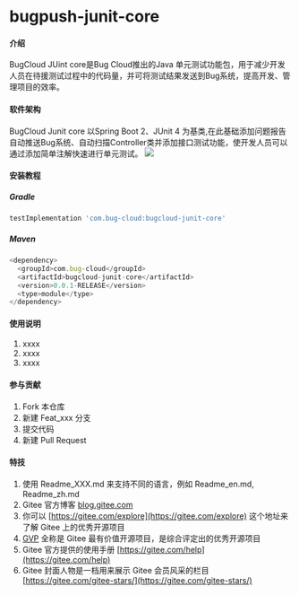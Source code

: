 # bugpush-junit-core

#### 介绍
BugCloud JUint core是Bug Cloud推出的Java 单元测试功能包，用于减少开发人员在待援测试过程中的代码量，并可将测试结果发送到Bug系统，提高开发、管理项目的效率。

#### 软件架构
BugCloud Junit core  以Spring Boot 2、JUnit 4 为基类,在此基础添加问题报告自动推送Bug系统、自动扫描Controller类并添加接口测试功能，使开发人员可以通过添加简单注解快速进行单元测试。
![](static/images/readme-framework.png)

#### 安装教程
##### Gradle
```javascript
testImplementation 'com.bug-cloud:bugcloud-junit-core'
```

##### Maven

```javascript
<dependency>
  <groupId>com.bug-cloud</groupId>
  <artifactId>bugcloud-junit-core</artifactId>
  <version>0.0.1-RELEASE</version>
  <type>module</type>
</dependency>
```



#### 使用说明

1.  xxxx
2.  xxxx
3.  xxxx

#### 参与贡献

1.  Fork 本仓库
2.  新建 Feat_xxx 分支
3.  提交代码
4.  新建 Pull Request


#### 特技

1.  使用 Readme\_XXX.md 来支持不同的语言，例如 Readme\_en.md, Readme\_zh.md
2.  Gitee 官方博客 [blog.gitee.com](https://blog.gitee.com)
3.  你可以 [https://gitee.com/explore](https://gitee.com/explore) 这个地址来了解 Gitee 上的优秀开源项目
4.  [GVP](https://gitee.com/gvp) 全称是 Gitee 最有价值开源项目，是综合评定出的优秀开源项目
5.  Gitee 官方提供的使用手册 [https://gitee.com/help](https://gitee.com/help)
6.  Gitee 封面人物是一档用来展示 Gitee 会员风采的栏目 [https://gitee.com/gitee-stars/](https://gitee.com/gitee-stars/)

